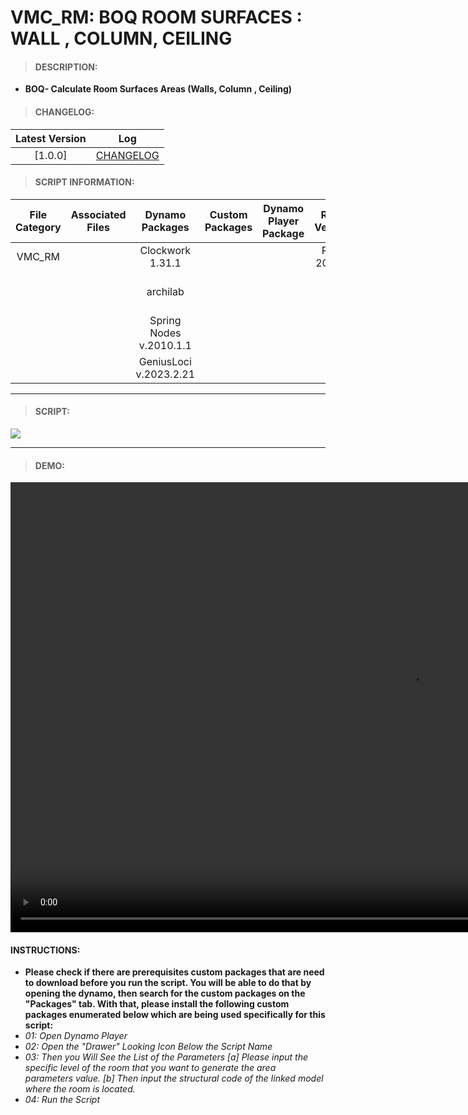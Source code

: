 # VMC_RM: BOQ ROOM SURFACES : WALL , COLUMN, CEILING

> #### DESCRIPTION: 
- **BOQ- Calculate Room Surfaces Areas (Walls, Column , Ceiling)**

> #### CHANGELOG:

| Latest Version | Log |
| :-------: | :----: | 
|[1.0.0] | [CHANGELOG](/_scripts/_project/263_VMC/ROOMS/changelog/VMC_RM_BOQ_RoomSurfaces_WallColumnCeiling.md) |

> #### SCRIPT INFORMATION: 

| File Category | Associated Files | Dynamo Packages | Custom Packages | Dynamo Player Package | Revit Version | Author | Modified By | File Name & Location
| :-------: | :----: | :---: | :---: | :---: | :---: | :---: | :--: | :--:
| VMC_RM |  | Clockwork 1.31.1 | | | Revit 2021.1 | Bino Tuliao | | VMC_BOQ_RoomSurfaces_WallColumnCeiling
| | | archilab | | | | | | (https://bimcapcom.sharepoint.com/:f:/s/BCP-Main/EtmeCVBVJRBDjXd4mcTyzAgBacqay7ie-Pv6y3dg9bDQ5w?e=GI3Hdf)
| | | Spring Nodes v.2010.1.1 |
| | | GeniusLoci v.2023.2.21 |


----------------------------------------------------------------
> #### SCRIPT: 
<img src="/_scripts/_project/263_VMC/ROOMS/images/VMC_BOQ_RoomSurfaces_WallColumnCeiling.png">


------------------------------------------------------------------------------

> #### DEMO: 
<video width="1280" height="720" controls>
 <source src="/_scripts/_project/263_VMC/ROOMS/demo/VMC_BOQ_RoomSurfaces_WallColumnCeiling.mp4" type="video/mp4">
</video>

#### INSTRUCTIONS: 
- **Please check if there are prerequisites custom packages that are need to download before you run the script. 
You will be able to do that by opening the dynamo, then search for the custom packages on the "Packages" tab. 
With that, please install the following custom packages enumerated below which are being used specifically 
for this script:**
- *01: Open Dynamo Player*
- *02: Open the "Drawer" Looking Icon Below the Script Name*
- *03: Then you Will See the List of the Parameters*
    *[a] Please input the specific level of the room that you want to generate the area parameters value.*
    *[b] Then input the structural code of the linked model where the room is located.*
- *04: Run the Script*
